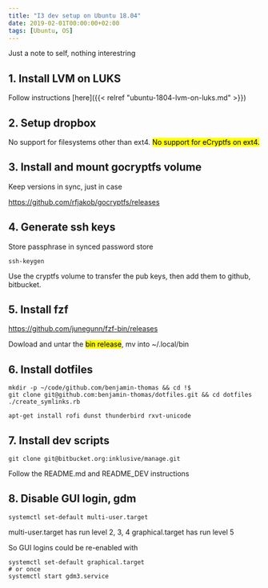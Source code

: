 ```yaml
---
title: "I3 dev setup on Ubuntu 18.04"
date: 2019-02-01T00:00:00+02:00
tags: [Ubuntu, OS]
---
```


Just a note to self, nothing interestring

## 1. Install LVM on LUKS

Follow instructions [here]({{< relref "ubuntu-1804-lvm-on-luks.md" >}})

## 2. Setup dropbox

No support for filesystems other than ext4. <mark>No support for eCryptfs on ext4.</mark>

## 3. Install and mount gocryptfs volume

Keep versions in sync, just in case

https://github.com/rfjakob/gocryptfs/releases

## 4. Generate ssh keys

Store passphrase in synced password store

```console
ssh-keygen
```

Use the cryptfs volume to transfer the pub keys, then add them to github, bitbucket.

## 5. Install fzf

https://github.com/junegunn/fzf-bin/releases

Dowload and untar the <mark>bin release</mark>, mv into ~/.local/bin

## 6. Install dotfiles

```console
mkdir -p ~/code/github.com/benjamin-thomas && cd !$
git clone git@github.com:benjamin-thomas/dotfiles.git && cd dotfiles
./create_symlinks.rb

apt-get install rofi dunst thunderbird rxvt-unicode
```

## 7. Install dev scripts

```console
git clone git@bitbucket.org:inklusive/manage.git
```

Follow the README.md and README_DEV instructions

## 8. Disable GUI login, gdm

```console
systemctl set-default multi-user.target
```

multi-user.target has run level 2, 3, 4
graphical.target has run level 5

So GUI logins could be re-enabled with

```console
systemctl set-default graphical.target
# or once
systemctl start gdm3.service
```
